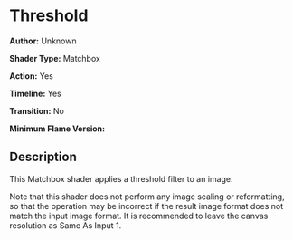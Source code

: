 # Threshold

**Author:** Unknown

**Shader Type:** Matchbox

**Action:** Yes

**Timeline:** Yes

**Transition:** No

**Minimum Flame Version:** 


## Description
This Matchbox shader applies a threshold filter to an image.

Note that this shader does not perform any image scaling or reformatting, so that the operation may be incorrect if the result image format does not match the input image format.
It is recommended to leave the canvas resolution as Same As Input 1.
